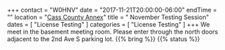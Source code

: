 +++
contact = "W0HNV"
date = "2017-11-21T20:00:00-06:00"
endTime = ""
location = "[Cass County Annex](/places/cass-county-annex/)"
title = " November Testing Session"
dates = [ "License Testing" ]
categories = [ "License Testing" ]
+++
We meet in the basement meeting room. Please enter through the north
doors adjacent to the 2nd Ave S parking lot.
{{% bring %}}
{{% status %}}

